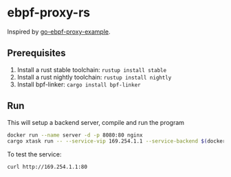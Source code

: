 # ebpf-proxy-rs


Inspired by [go-ebpf-proxy-example](https://github.com/astoycos/go-ebpf-proxy-example).

## Prerequisites

1. Install a rust stable toolchain: `rustup install stable`
1. Install a rust nightly toolchain: `rustup install nightly`
1. Install bpf-linker: `cargo install bpf-linker`

## Run

This will setup a backend server, compile and run the program

```bash
docker run --name server -d -p 8080:80 nginx
cargo xtask run -- --service-vip 169.254.1.1 --service-backend $(docker inspect -f '{{range.NetworkSettings.Networks}}{{.IPAddress}}{{end}}' server)
```

To test the service:
```bash
curl http://169.254.1.1:80
```